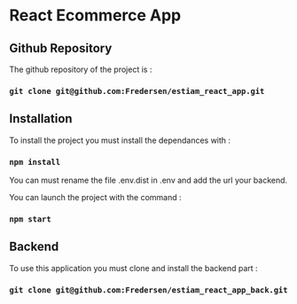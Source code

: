 # React Ecommerce App

## Github Repository

The github repository of the project is :

### `git clone git@github.com:Fredersen/estiam_react_app.git`

## Installation

To install the project you must install the dependances with :
### `npm install`

You can must rename the file .env.dist in .env and add the url your backend.

You can launch the project with the command :

### `npm start`

## Backend

To use this application you must clone and install the backend part :
### `git clone git@github.com:Fredersen/estiam_react_app_back.git`
